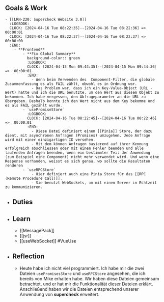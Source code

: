 ## Goals & Work
	- [[LRN-220: Supercheck Website 3.0]]
	  :LOGBOOK:
	  CLOCK: [2024-04-16 Tue 08:22:35]--[2024-04-16 Tue 08:22:36] =>  00:00:01
	  CLOCK: [2024-04-16 Tue 08:22:37]--[2024-04-16 Tue 08:22:37] =>  00:00:00
	  :END:
		- **Frontend**
			- **Fix Global Summary**
			  background-color:: green
			  :LOGBOOK:
			  CLOCK: [2024-04-15 Mon 09:44:35]--[2024-04-15 Mon 09:44:36] =>  00:00:01
			  :END:
				- Wenn beim Verwenden des  Component-Filter, die globale Zusammenfassung es als FAIL zählt, obwohl es in Ordnung war.
				- Das Problem war, dass ich ein Key-Value-Object (URL - Wert) hatte und ich die URL benutzte, um den Wert aus diesem Objekt zu bekommen. Ich habe vergessen, den Abfrageparameter an die URL zu übergeben. Deshalb konnte ich den Wert nicht aus dem Key bekomme und es als FAIL gezählt wurde.
			- `usePromiseStore`
			  :LOGBOOK:
			  CLOCK: [2024-04-16 Tue 08:22:45]--[2024-04-16 Tue 08:22:46] =>  00:00:01
			  :END:
				- Diese Datei definiert einen [[Pinia]] Store, der dazu dient, mit asynchronen Anfragen (Promises) umzugehen. Jede Anfrage wird mit einer einzigartigen ID versehen.
				- Mit dem können Anfragen basierend auf ihrer Kennung erfolgreich abschliessen oder mit einem Fehler beenden und alle laufenden Anfragen beenden, wenn ein bestimmter Teil der Anwendung (zum Beispiel eine Component) nicht mehr verwendet wird. Und wenn eine Response vorhanden, weisst es sich genau, wo sollte die Resultaten renderen
			- `useRPCStore`
				- Hier definiert auch eine Pinia Store für das [[RPC (Remote Procedure Call)]].
				- Sie benutzt WebSockets, um mit einem Server in Echtzeit zu kommunizieren.
- ## Duties
- ## Learn
	- [[MessagePack]]
	- [[jsr]]
	- [[useWebSocket]] #VueUse
- ##  Reflection
	- Heute habe ich nicht viel programmiert. Ich habe mir die zwei Dateien `usePromisesStore` und `useRPCStore` angesehen, die ich bereits von Mike erhalten habe. Wir haben diese Dateien gemeinsam betrachtet, und er hat mir die Funktionalität dieser Dateien erklärt. Anschließend haben wir die Dateien entsprechend unserer Anwendung von **supercheck** erweitert.